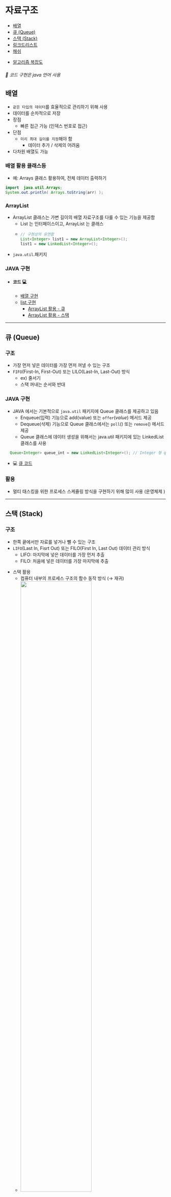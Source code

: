 # 자료구조
- [배열](#배열)
- [큐 (Queue)](#큐-queue)
- [스택 (Stack)](#스택-stack)
- [링크드리스트](#링크드-리스트-linked-list)
- [해쉬](#해쉬-테이블-hash-table)
<!-- - [트리](#트리)
- [힙](#힙)
 -->
- [알고리즘 복잡도](#알고리즘-복잡도)


<h6>📌 코드 구현은 java 언어 사용</h6>

## 배열
- `같은 타입의 데이터`를 효율적으로 관리하기 위해 사용
- 데이터를 순차적으로 저장
- 장점
  - 빠른 접근 가능 (인덱스 번호로 접근)
- 단점
  - `미리 최대 길이를 지정`해야 함
    - 데이터 추가 / 삭제의 어려움
- 다차원 배열도 가능

### 배열 활용 클래스등
- 예: Arrays 클래스 활용하여, 전체 데이터 출력하기
```java
import  java.util.Arrays;
System.out.println( Arrays.toString(arr) );
```

### ArrayList
- ArrayList 클래스는 가변 길이의 배열 자료구조를 다룰 수 있는 기능을 제공함
  - List 는 인터페이스이고, ArrayList 는 클래스
  - ```java
    // 구현상의 유연함
    List<Integer> list1 = new ArrayList<Integer>();
    list1 = new LinkedList<Integer>();
    ```
- `java.util`.패키지
### JAVA 구현
- #### 코드 💻
  - [배열 구현](https://github.com/wonmimi/java-programming-skills/tree/main/src//DataStructure/ArrayPractice.java)
  - [list 구현](https://github.com/wonmimi/java-programming-skills/tree/main/src//DataStructure/ArrayListPractice.java)
    * [ArrayList 활용 - 큐](https://github.com/wonmimi/java-programming-skills/tree/main/src//DataStructure/QueueMy.java)
    * [ArrayList 활용 - 스택](https://github.com/wonmimi/java-programming-skills/tree/main/src//DataStructure/StackPracticeArrayList.java)
  
  
---

## 큐 (Queue)
### 구조
- 가장 먼저 넣은 데이터를 가장 먼저 꺼낼 수 있는 구조
- `FIFO`(First-In, First-Out) 또는 LILO(Last-In, Last-Out) 방식
    * ex) 줄서기
    * 스택 꺼내는 순서와 반대

### JAVA 구현
* JAVA 에서는 기본적으로 `java.util` 패키지에 Queue 클래스를 제공하고 있음
  - Enqueue(입력) 기능으로 add(value) 또는 `offer`(_value_) 메서드 제공
  - Dequeue(삭제) 기능으로 Queue 클래스에서는 `poll`() 또는 `remove`() 메서드 제공
  - Queue 클래스에 데이터 생성을 위해서는 java.util 패키지에 있는 LinkedList 클래스를 사용
```java
  Queue<Integer> queue_int = new LinkedList<Integer>(); // Integer 형 queue 선언
```
- 💻 [큐 코드](https://github.com/wonmimi/java-programming-skills/tree/main/src//DataStructure/QueuePractice.java)

### 활용
- 멀티 태스킹을 위한 프로세스 스케쥴링 방식을 구현하기 위해 많이 사용 (운영체제 )

---
## 스택 (Stack)
### 구조
- 한쪽 끝에서만 자료를 넣거나 뺄 수 있는 구조
- `LIFO`(Last In, Fisrt Out) 또는 FILO(First In, Last Out) 데이터 관리 방식
  - LIFO: 마지막에 넣은 데이터를 가장 먼저 추출
  - FILO: 처음에 넣은 데이터를 가장 마지막에 추출
* 스택 활용
  - 컴퓨터 내부의 프로세스 구조의 함수 동작 방식 (→ 재귀)
  - <img width="70%" src="https://www.fun-coding.org/00_Images/stack.png" />
### java 구현
- `java.util` 패키지에서 Stack 클래스 제공
  - `push`(_data_) 메서드 : _data_ 를 Stack 에 넣기
  - `pop`() 메서드 : Stack 에서 마지막에 넣은 아이템을 리턴
    * 해당 아이템은 Stack 에서 삭제

  ```java
  import java.util.Stack; 
  Stack<Integer> stack = new Stack<Integer>(); // Integer 형 스택 선언
  ```
- 💻 [스택 코드](https://github.com/wonmimi/java-programming-skills/tree/main/src//DataStructure/StackPractice.java)

---
## 링크드 리스트 (Linked List)
= 연결 리스트
### 구조
- `노드`(Node): __'`데이터값 + 포인터`'__ 로 구성된 데이터 저장 단위
  * 포인터(pointer): 각 노드 안에서 다음이나 이전의 노드와의 연결 정보(= 데이터주소)를 가지고 있는 공간
- 링크드 리스트는 떨어진 곳에 존재하는 데이터를 화살표로 연결해서 관리하는 데이터 구조
  * [배열](#배열): 순차적으로 연  결된 공간에 데이터를 나열하는 데이터 구조
- <img width="70%" alt="" src="https://user-images.githubusercontent.com/66981136/133131029-f704623f-94c6-4bec-823a-06b311cb068c.png">
<!-- - <img width="70%" src="https://www.fun-coding.org/00_Images/linkedlist.png" /> -->


### 특징
- __장점__
  - 미리 데이터 공간을 `미리 할당하지 않아도 됨`
    * ↔ 배열은 미리 데이터 공간을 할당 해야 함
* __단점__
  - 연결을 위한 별도 데이터 공간(=포인터)이 필요하므로 저장공간 효율이 높지 않음
  - 연결 정보를 찾는 시간이 필요하므로 접근 속도가 느림
  - 중간 데이터 삭제시 `앞뒤 데이터의 연결을 재구성`해야 하는 부가적인 작업 필요

### java 구현
Node\<T\> 객체를 생성하여 구현
- #### singleList
  - 💻 [코드](https://github.com/wonmimi/java-programming-skills/blob/main/src/DataStructure/LinkedList/SingleLinkedList.java)
    * 맨 뒤에 데이터 추가
    * 데이터 사이에 추가
      * <img width="70%" alt="" src="https://user-images.githubusercontent.com/66981136/133309316-2de5c6f6-d29e-4ed0-a7d2-b093c3d51beb.png">
    * 특정 노드 삭제 

  -❗️ 코드 작성시, Integer vs int [값 비교 주의](https://marobiana.tistory.com/130)

### 더블 링크드 리스트(Doubly linked list)
- 이중 연결 리스트라고도 함
- 양방향으로 연결되어 있어서 노드 탐색이 양쪽으로 모두 가능
  - <img width="80%" alt="" src="https://user-images.githubusercontent.com/66981136/133880748-3d878d8a-5f2e-4516-91cd-f5a1038760e9.png">
### java 코드
- 💻 [코드](https://github.com/wonmimi/java-programming-skills/blob/main/src/DataStructure/LinkedList/DoubleLinkedList.java)
    * 특정 노드 찾기
      - from head
      - from tail
    * 데이터 추가
      - 맨뒤
      - 특정노트 앞에 
      - 특정노드 뒤에

---
## 해쉬 테이블 (Hash Table)
- `키`(Key)에 `데이터`(Value)를 매핑할 수 있는 데이터 구조
- `해쉬 함수`를 통해, 배열에 키에 대한 데이터를 저장할 수 있는 주소(인덱스 번호)를 계산
  * 해쉬 함수(Hash Function): 임의의 데이터를 고정된 길이의 값으로 리턴해주는 함수
    * => 리턴된 값 : 해쉬 (Hash), 해쉬 값(Hash Value), 또는 해쉬 주소(Hash Address)
- Key를 통해 바로 데이터가 저장되어 있는 주소를 알 수 있으므로, 저장 및 탐색 속도가 빨라짐
- 미리 해쉬 함수가 생성할 수 있는 주소(인덱스 번호)에 대한 공간을 배열로 할당한 후, 키에 따른 데이터 저장 및 탐색 지원
- `해쉬 테이블`(Hash Table): 키 값의 연산에 의해 직접 접근이 가능한 데이터 구조
- `슬롯`(Slot): 해쉬 테이블에서 한 개의 데이터를 저장할 수 있는 공간
<img width="70%" src="https://www.fun-coding.org/00_Images/hashtable2021.jpg" />
---
## 알고리즘 복잡도 
1) 시간 복잡도: 알고리즘 실행 속도
2) 공간 복잡도: 알고리즘이 사용하는 메모리 사이즈

## 알고리즘 성능 표기법
- __Big O (빅-오) 표기법__ : O(N)
  - 알고리즘 `최악의 실행 시간`을 표기
  - **가장 많이/일반적으로 사용**
  - 아무리 최악의 상황이라도, 이정도의 성능은 보장한다는 의미
- Ω (오메가) 표기법:  Ω(N)
  - 오메가 표기법은 알고리즘 `최상의` 실행 시간을 표기
- Θ (세타) 표기법: Θ(N)
  - 오메가 표기법은 알고리즘 `평균 실행` 시간을 표기
- 시간 복잡도 계산은 __반복문__ 이 핵심 요소

## 대문자 O 표기법
- = 빅 오 표기법, Big-O 표기법
- O(입력)
  * 입력 n 에 따라 결정되는 시간 복잡도 함수
  * O(1), O(log n), O(n), O(nlog n), O(n<sup>2</sup>), O(2<sup>n</sup>), O(n!)등으로 표기함
    - log n 의 베이스는 2 → $log<sub>2</sub> n
  * 입력 n 의 크기에 따라 기하급수적으로 시간 복잡도가 늘어날 수 있음
    - O(1) < O(log n) < O(n) < O(nlog n) < O(n<sup>2</sup>) < O(2<sup>n</sup>) < O(n!)`
-  <img width="500" src="https://www.fun-coding.org/00_Images/bigo.png"/>
- 표기방법
    - ex) 시간 복잡도 함수가 2n<sup>2</sup> + 3n 이라면
      - 가장 높은 차수는 2n<sup>2</sup> + 3n
      - 상수는 실제 큰 영향이 없음 
      - → 빅 오 표기법:  __O(n<sup>2</sup>)__

## 비교 예시
- 1~n 까지 합
1. 반복문
```java
  public int sum(int n) {
      int total = 0;
      for (int i = 1; i <= n; i++) {
          total += i;
      }
      return total;
  }
```
→  빅 오 표기법  __O(n)__

2) 반복문 없이 수식사용
```java
public int sum(int n) {
  return n * (n + 1) / 2;
}
```
→ 빅 오 표기법  **O(1)**  📌
